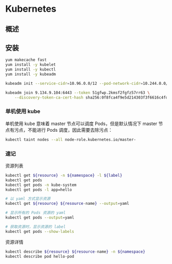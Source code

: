 # Kubernetes

## 概述

## 安装

```sh
yum makecache fast
yum install -y kubelet
yum install -y kubectl
yum install -y kubeadm

kubeadm init --service-cidr=10.96.0.0/12 --pod-network-cidr=10.244.0.0/16 --apiserver-advertise-address=9.134.9.104

kubeadm join 9.134.9.104:6443 --token 51gfwp.2kmsf2fgfz57rr63 \
    --discovery-token-ca-cert-hash sha256:0f8fca4f9e5d214303f3f6616c4fdc206c083abf759a68229d4cd2760182e3fc 
```

### 单机使用 kube

单机使用 kube 意味着 master 节点可以调度 Pods，但是默认情况下 master 节点有污点，不能进行 Pods 调度，因此需要去除污点：

```sh
kubectl taint nodes --all node-role.kubernetes.io/master-
```

### 速记

资源列表

```sh
kubectl get ${resource} -n ${namespace} -l ${label}
kubectl get pods
kubectl get pods -n kube-system
kubectl get pods -l app=hello

# 以 yaml 方式显示资源
kubectl get ${resource} ${resource-name} --output=yaml

# 显示所有的 Pods 资源的 yaml
kubectl get pods --output=yaml

# 获取资源时，显示资源的 label
kubectl get pods --show-labels
```

资源详情

```sh
kubectl describe ${resource} ${resource-name} -n ${namespace}
kubectl describe pod hello-pod
```
